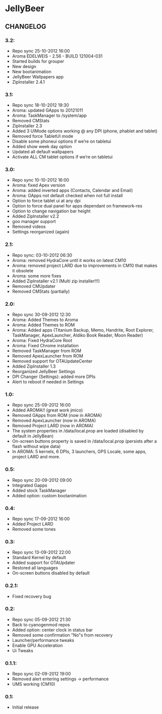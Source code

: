 JellyBeer
===============

CHANGELOG
---------

### 3.2:
- Repo sync 25-10-2012 16:00
- Aroma EDELWEIS - 2.56 - BUILD 121004-031
- Started builds for grouper
- New design
- New bootanimation
- JellyBeer Wallpapers app
- ZipInstaller 2.4.1

### 3.1:
- Repo sync 18-10-2012 19:30
- Aroma: updated GApps to 20121011
- Aroma: TaskManager to /system/app
- Removed CMStats
- ZipInstaller 2.3
- Added 3 UIMode options working @ any DPI (phone, phablet and tablet)
- Removed force TabletUI mode
- Disable some phoneui options if we’re on tabletui
- Added show week day option
- Updated all default wallpapers
- Activate ALL CM tablet options if we’re on tabletui

### 3.0:
- Repo sync 10-10-2012 16:00
- Aroma: fixed Apex version
- Aroma: added inverted apps (Contacts, Calendar and Email)
- Aroma: GApps not default checked when not full install
- Option to force tablet ui at any dpi
- Option to force dual panel for apps dependant on framework-res
- Option to change navigation bar height
- Added ZipInstaller v2.2
- goo manager support
- Removed videos
- Settings reorganized (again)

### 2.1:
- Repo sync: 03-10-2012 06:30
- Aroma: removed HydraCore until it works on latest CM10
- Aroma: removed project LARD due to improvements in CM10 that makes it obsolete
- Aroma: some more fixes
- Added ZipInstaller v2.1 (Multi zip installer!!!)
- Removed CMUpdater
- Removed CMStats (partially)

### 2.0:
- Repo sync 30-09-2012 12:30
- Aroma: Added Themes to Aroma
- Aroma: Added Themes to ROM
- Aroma: Added apps (Titanium Backup, Memo, Handrite, Root Explorer, TaskManager, ApexLauncher, Aldiko Book Reader, Moon Reader)
- Aroma: Fixed HydraCore Root
- Aroma: Fixed Chrome installation
- Removed TaskManager from ROM
- Removed ApexLauncher from ROM
- Removed support for OTAUpdateCenter
- Added ZipInstaller 1.3
- Reorganized JellyBeer Settings
- DPI Changer (Settings): added more DPIs
- Alert to reboot if needed in Settings

### 1.0:
 - Repo sync 25-09-2012 16:00
 - Added AROMA!! (great work jmico)
 - Removed GApps from ROM (now in AROMA)
 - Removed ApexLauncher (now in AROMA)
 - Removed Project LARD (now in AROMA)
 - The system properties in /data/local.prop are loaded (disabled by default in JellyBean)
 - On-screen buttons property is saved in /data/local.prop (persists after a flash without wipe data)
 - In AROMA: 5 kernels, 6 DPIs, 3 launchers, GPS Locale, some apps, project LARD and more.

### 0.5:
 - Repo sync 20-09-2012 09:00
 - Integrated Gapps
 - Added stock TaskManager
 - Added option: custom bootanimation

### 0.4:
 - Repo sync 17-09-2012 16:00
 - Added Project LARD
 - Removed some tones
 
### 0.3:
 - Repo sync 13-09-2012 22:00
 - Standard Kernel by default
 - Added support for OTAUpdater
 - Restored all languages
 - On-screen buttons disabled by default
 
### 0.2.1:
 - Fixed recovery bug

### 0.2:
 - Repo sync 05-09-2012 21:30
 - Back to cyanogenmod repos
 - Added option: center clock in status bar
 - Removed some confirmation "No"s from recovery
 - Launcher/performance tweaks
 - Enable GPU Acceleration
 - Ui Tweaks
 
### 0.1.1:
 - Repo sync 02-09-2012 19:00
 - Removed alert entering settings -> performance
 - UMS working (CM10)

### 0.1:
 - Initial release
